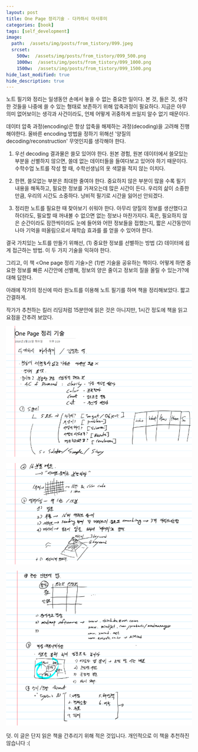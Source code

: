 ```yaml
---
layout: post
title: One Page 정리기술 - 다카하시 마사후미
categories: [book]
tags: [self_development]
image:
  path:  /assets/img/posts/from_tistory/099.jpeg
  srcset:
    500w:  /assets/img/posts/from_tistory/099_500.png
    1000w:  /assets/img/posts/from_tistory/099_1000.png
    1500w:  /assets/img/posts/from_tistory/099_1500.png
hide_last_modified: true
hide_description: true
---
```


 


노트 필기와 정리는 일생동안 손에서 놓을 수 없는 중요한 일이다. 본 것, 들은 것, 생각한 것들을 나중에 쓸 수 있는 형태로 보존하기 위해 압축과정이 필요하다. 지금은 아무 의미 없어보이는 생각과 사건이라도, 언제 어떻게 귀중하게 쓰일지 알수 없기 때문이다.

  


데이터 압축 과정(encoding)은 항상 압축을 해제하는 과정(decoding)을 고려해 진행해야한다. 올바른 encoding 방법을 정하기 위해선 '양질의 decoding/reconstruction' 무엇인지를 생각해야 한다.

  


1. 우선 decoding 결과물은 쓸모 있어야 한다. 원본 경험, 원본 데이터에서 쓸모있는 부분을 선별하지 않으면, 쓸데 없는 데이터들을 들여다보고 있어야 하기 때문이다. 수학수업 노트를 작성 할 때, 수학선생님의 옷 색깔을 적지 않는 이치다.

  


2. 한편, 쓸모없는 부분은 최대한 줄여야 한다. 중요하지 않은 부분이 많을 수록 필기 내용을 해독하고, 필요한 정보를 가져오는데 많은 시간이 든다. 우리의 삶이 소중한 만큼, 우리의 시간도 소중하다. 낭비적 필기로 시간을 잃어선 안되겠다.

  


3. 정리한 노트를 필요한 때 찾아보기 쉬워야 한다. 아무리 양질의 정보를 생산했다고 하더라도, 필요할 때 꺼내볼 수 없으면 없는 정보나 마찬가지다. 혹은, 필요하지 않은 순간이라도 잠깐씩이라도 눈에 들어와 어떤 정보들을 접했는지, 짧은 시간동안이나마 기억을 떠올림으로서 재학습 효과를 를 얻을 수 있어야 한다.

  


결국 가치있는 노트를 만들기 위해선, (1) 중요한 정보를 선별하는 방법 (2) 데이터에 쉽게 접근하는 방법. 이 두 가지 기술을 익혀야 한다. 

그리고, 이 책 <One page 정리 기술\>은 (1)번 기술을 공유하는 책이다. 어떻게 하면 중요한 정보를 빠른 시간안에 선별해, 정보의 양은 줄이고 정보의 질을 올릴 수 있는가?에 대해 답한다.

  


아래에 작가의 정신에 따라 원노트를 이용해 노트 필기를 하며 책을 정리해보았다. 짧고 간결하게.

작가가 추천하는 킬러 리딩처럼 15분안에 읽은 것은 아니지만, 1시간 정도에 책을 읽고 요점을 간추려 보았다.

  


  


  


![](/assets/img/posts/from_tistory/099_1.png)

![](/assets/img/posts/from_tistory/099_2.png)

![](/assets/img/posts/from_tistory/099_3.png)

  


  


덧. 이 글은 단지 읽은 책을 간추리기 위해 적은 것입니다. 개인적으로 이 책을 추천하진 않습니다 :(

  
  


